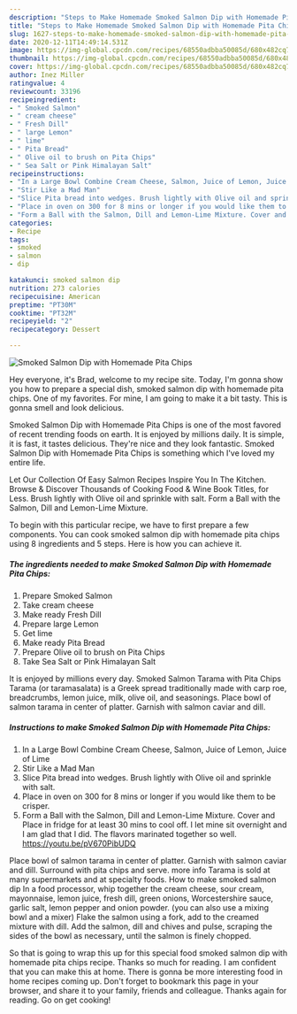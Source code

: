 ```yaml
---
description: "Steps to Make Homemade Smoked Salmon Dip with Homemade Pita Chips"
title: "Steps to Make Homemade Smoked Salmon Dip with Homemade Pita Chips"
slug: 1627-steps-to-make-homemade-smoked-salmon-dip-with-homemade-pita-chips
date: 2020-12-11T14:49:14.531Z
image: https://img-global.cpcdn.com/recipes/68550adbba50085d/680x482cq70/smoked-salmon-dip-with-homemade-pita-chips-recipe-main-photo.jpg
thumbnail: https://img-global.cpcdn.com/recipes/68550adbba50085d/680x482cq70/smoked-salmon-dip-with-homemade-pita-chips-recipe-main-photo.jpg
cover: https://img-global.cpcdn.com/recipes/68550adbba50085d/680x482cq70/smoked-salmon-dip-with-homemade-pita-chips-recipe-main-photo.jpg
author: Inez Miller
ratingvalue: 4
reviewcount: 33196
recipeingredient:
- " Smoked Salmon"
- " cream cheese"
- " Fresh Dill"
- " large Lemon"
- " lime"
- " Pita Bread"
- " Olive oil to brush on Pita Chips"
- " Sea Salt or Pink Himalayan Salt"
recipeinstructions:
- "In a Large Bowl Combine Cream Cheese, Salmon, Juice of Lemon, Juice of Lime"
- "Stir Like a Mad Man"
- "Slice Pita bread into wedges. Brush lightly with Olive oil and sprinkle with salt."
- "Place in oven on 300 for 8 mins or longer if you would like them to be crisper."
- "Form a Ball with the Salmon, Dill and Lemon-Lime Mixture. Cover and Place in fridge for at least 30 mins to cool off. I let mine sit overnight and I am glad that I did. The flavors marinated together so well. https://youtu.be/pV670PibUDQ"
categories:
- Recipe
tags:
- smoked
- salmon
- dip

katakunci: smoked salmon dip 
nutrition: 273 calories
recipecuisine: American
preptime: "PT30M"
cooktime: "PT32M"
recipeyield: "2"
recipecategory: Dessert

---
```



![Smoked Salmon Dip with Homemade Pita Chips](https://img-global.cpcdn.com/recipes/68550adbba50085d/680x482cq70/smoked-salmon-dip-with-homemade-pita-chips-recipe-main-photo.jpg)

Hey everyone, it's Brad, welcome to my recipe site. Today, I'm gonna show you how to prepare a special dish, smoked salmon dip with homemade pita chips. One of my favorites. For mine, I am going to make it a bit tasty. This is gonna smell and look delicious.

Smoked Salmon Dip with Homemade Pita Chips is one of the most favored of recent trending foods on earth. It is enjoyed by millions daily. It is simple, it is fast, it tastes delicious. They're nice and they look fantastic. Smoked Salmon Dip with Homemade Pita Chips is something which I've loved my entire life.

Let Our Collection Of Easy Salmon Recipes Inspire You In The Kitchen. Browse &amp; Discover Thousands of Cooking Food &amp; Wine Book Titles, for Less. Brush lightly with Olive oil and sprinkle with salt. Form a Ball with the Salmon, Dill and Lemon-Lime Mixture.


To begin with this particular recipe, we have to first prepare a few components. You can cook smoked salmon dip with homemade pita chips using 8 ingredients and 5 steps. Here is how you can achieve it.

<!--inarticleads1-->

##### The ingredients needed to make Smoked Salmon Dip with Homemade Pita Chips:

1. Prepare  Smoked Salmon
1. Take  cream cheese
1. Make ready  Fresh Dill
1. Prepare  large Lemon
1. Get  lime
1. Make ready  Pita Bread
1. Prepare  Olive oil to brush on Pita Chips
1. Take  Sea Salt or Pink Himalayan Salt


It is enjoyed by millions every day. Smoked Salmon Tarama with Pita Chips Tarama (or taramasalata) is a Greek spread traditionally made with carp roe, breadcrumbs, lemon juice, milk, olive oil, and seasonings. Place bowl of salmon tarama in center of platter. Garnish with salmon caviar and dill. 

<!--inarticleads2-->

##### Instructions to make Smoked Salmon Dip with Homemade Pita Chips:

1. In a Large Bowl Combine Cream Cheese, Salmon, Juice of Lemon, Juice of Lime
1. Stir Like a Mad Man
1. Slice Pita bread into wedges. Brush lightly with Olive oil and sprinkle with salt.
1. Place in oven on 300 for 8 mins or longer if you would like them to be crisper.
1. Form a Ball with the Salmon, Dill and Lemon-Lime Mixture. Cover and Place in fridge for at least 30 mins to cool off. I let mine sit overnight and I am glad that I did. The flavors marinated together so well. https://youtu.be/pV670PibUDQ


Place bowl of salmon tarama in center of platter. Garnish with salmon caviar and dill. Surround with pita chips and serve. more info Tarama is sold at many supermarkets and at specialty foods. How to make smoked salmon dip In a food processor, whip together the cream cheese, sour cream, mayonnaise, lemon juice, fresh dill, green onions, Worcestershire sauce, garlic salt, lemon pepper and onion powder. (you can also use a mixing bowl and a mixer) Flake the salmon using a fork, add to the creamed mixture with dill. Add the salmon, dill and chives and pulse, scraping the sides of the bowl as necessary, until the salmon is finely chopped. 

So that is going to wrap this up for this special food smoked salmon dip with homemade pita chips recipe. Thanks so much for reading. I am confident that you can make this at home. There is gonna be more interesting food in home recipes coming up. Don't forget to bookmark this page in your browser, and share it to your family, friends and colleague. Thanks again for reading. Go on get cooking!
